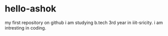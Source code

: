 # hello-ashok
my first repository on github
i am studying b.tech 3rd year in iiit-sricity.
i am intresting in coding.
